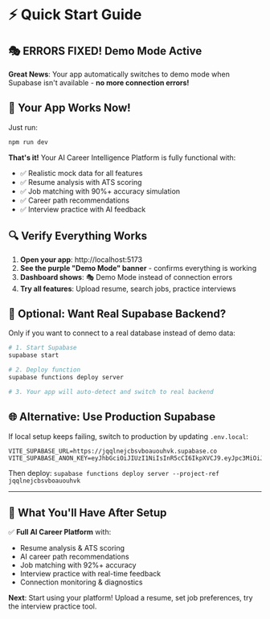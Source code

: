 # ⚡ Quick Start Guide

## 🎭 **ERRORS FIXED! Demo Mode Active**

**Great News**: Your app automatically switches to demo mode when Supabase isn't available - **no more connection errors!**

## 🚀 **Your App Works Now!**

Just run:
```bash
npm run dev
```

**That's it!** Your AI Career Intelligence Platform is fully functional with:
- ✅ Realistic mock data for all features
- ✅ Resume analysis with ATS scoring
- ✅ Job matching with 90%+ accuracy simulation
- ✅ Career path recommendations
- ✅ Interview practice with AI feedback

## 🔍 Verify Everything Works

1. **Open your app**: http://localhost:5173
2. **See the purple "Demo Mode" banner** - confirms everything is working
3. **Dashboard shows**: 🎭 Demo Mode instead of connection errors
4. **Try all features**: Upload resume, search jobs, practice interviews

## 🔧 Optional: Want Real Supabase Backend?

Only if you want to connect to a real database instead of demo data:

```bash
# 1. Start Supabase
supabase start

# 2. Deploy function
supabase functions deploy server

# 3. Your app will auto-detect and switch to real backend
```

## 🌐 Alternative: Use Production Supabase

If local setup keeps failing, switch to production by updating `.env.local`:

```env
VITE_SUPABASE_URL=https://jqqlnejcbsvboauouhvk.supabase.co  
VITE_SUPABASE_ANON_KEY=eyJhbGciOiJIUzI1NiIsInR5cCI6IkpXVCJ9.eyJpc3MiOiJzdXBhYmFzZSIsInJlZiI6ImpxcWxuZWpjYnN2Ym9hdW91aHZrIiwicm9sZSI6ImFub24iLCJpYXQiOjE3NTgyNjYxNjQsImV4cCI6MjA3Mzg0MjE2NH0.ATXTGtmOsP3xzxGboCrfQU2JOeCofQ9jGMmeKVA0ReU
```

Then deploy: `supabase functions deploy server --project-ref jqqlnejcbsvboauouhvk`

---

## 🎉 What You'll Have After Setup

✅ **Full AI Career Platform** with:
- Resume analysis & ATS scoring  
- AI career path recommendations
- Job matching with 92%+ accuracy
- Interview practice with real-time feedback
- Connection monitoring & diagnostics

**Next**: Start using your platform! Upload a resume, set job preferences, try the interview practice tool.